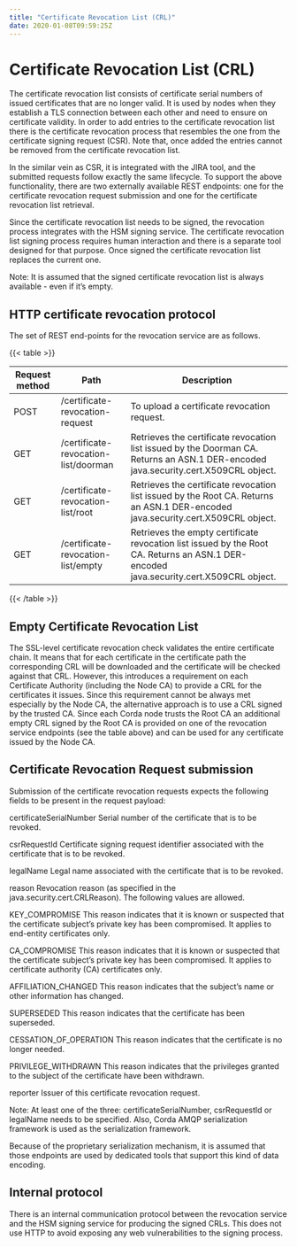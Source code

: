```yaml
---
title: "Certificate Revocation List (CRL)"
date: 2020-01-08T09:59:25Z
---
```



# Certificate Revocation List (CRL)
The certificate revocation list consists of certificate serial numbers of issued certificates that are no longer valid.
            It is used by nodes when they establish a TLS connection between each other and need to ensure on certificate validity.
            In order to add entries to the certificate revocation list there is the certificate revocation process that resembles
            the one from the certificate signing request (CSR).
            Note that, once added the entries cannot be removed from the certificate revocation list.

In the similar vein as CSR, it is integrated with the JIRA tool, and the submitted requests follow exactly the same lifecycle.
            To support the above functionality, there are two externally available REST endpoints: one for the certificate revocation request submission and
            one for the certificate revocation list retrieval.

Since the certificate revocation list needs to be signed, the revocation process integrates with the HSM signing service.
            The certificate revocation list signing process requires human interaction and there is a separate tool designed for that purpose.
            Once signed the certificate revocation list replaces the current one.

Note: It is assumed that the signed certificate revocation list is always available - even if it’s empty.


## HTTP certificate revocation protocol
The set of REST end-points for the revocation service are as follows.


{{< table >}}

|Request method|Path|Description|
|----------------|-----------------------------------------|----------------------------------------------------------------------------------------------------------------------------------------------|
|POST|/certificate-revocation-request|To upload a certificate revocation request.|
|GET|/certificate-revocation-list/doorman|Retrieves the certificate revocation list issued by the Doorman CA. Returns an ASN.1 DER-encoded java.security.cert.X509CRL object.|
|GET|/certificate-revocation-list/root|Retrieves the certificate revocation list issued by the Root CA. Returns an ASN.1 DER-encoded java.security.cert.X509CRL object.|
|GET|/certificate-revocation-list/empty|Retrieves the empty certificate revocation list issued by the Root CA. Returns an ASN.1 DER-encoded java.security.cert.X509CRL object.|

{{< /table >}}

## Empty Certificate Revocation List
The SSL-level certificate revocation check validates the entire certificate chain. It means that for each certificate in the
                certificate path the corresponding CRL will be downloaded and the certificate will be checked against that CRL.
                However, this introduces a requirement on each Certificate Authority (including the Node CA) to provide a CRL for the
                certificates it issues. Since this requirement cannot be always met especially by the Node CA, the alternative approach
                is to use a CRL signed by the trusted CA. Since each Corda node trusts the Root CA an additional empty CRL signed by the
                Root CA is provided on one of the revocation service endpoints (see the table above) and can be used for any certificate
                issued by the Node CA.


## Certificate Revocation Request submission
Submission of the certificate revocation requests expects the following fields to be present in the request payload:



certificateSerialNumber
Serial number of the certificate that is to be revoked.


csrRequestId
Certificate signing request identifier associated with the certificate that is to be revoked.


legalName
Legal name associated with the certificate that is to be revoked.


reason
Revocation reason (as specified in the java.security.cert.CRLReason). The following values are allowed.



KEY_COMPROMISE
This reason indicates that it is known or suspected that the certificate subject’s private key has been compromised. It applies to end-entity certificates only.


CA_COMPROMISE
This reason indicates that it is known or suspected that the certificate subject’s private key has been compromised. It applies to certificate authority (CA) certificates only.


AFFILIATION_CHANGED
This reason indicates that the subject’s name or other information has changed.


SUPERSEDED
This reason indicates that the certificate has been superseded.


CESSATION_OF_OPERATION
This reason indicates that the certificate is no longer needed.


PRIVILEGE_WITHDRAWN
This reason indicates that the privileges granted to the subject of the certificate have been withdrawn.


reporter
Issuer of this certificate revocation request.



Note: At least one of the three: certificateSerialNumber, csrRequestId or legalName needs to be specified.
Also, Corda AMQP serialization framework is used as the serialization framework.

Because of the proprietary serialization mechanism, it is assumed that those endpoints are used by dedicated tools that support this kind of data encoding.


## Internal protocol
There is an internal communication protocol between the revocation service and the HSM signing service for producing the signed CRLs.
                This does not use HTTP to avoid exposing any web vulnerabilities to the signing process.


